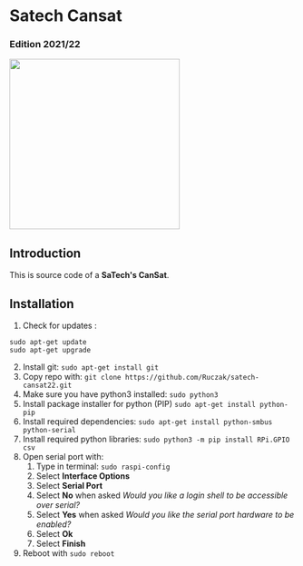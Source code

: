 # Satech Cansat
### Edition 2021/22
<img src="https://drive.google.com/uc?export=view&id=1Y8iNRtcaDI3GDSQ605UacmiUN2jqexMc" style="height: 300px; max-height: 100%; width: auto" /><br>
## Introduction
This is source code of a **SaTech's CanSat**.
## Installation

1. Check for updates :
```
sudo apt-get update
sudo apt-get upgrade
```
2. Install git: ``sudo apt-get install git``
3. Copy repo with: ``git clone https://github.com/Ruczak/satech-cansat22.git``
4. Make sure you have python3 installed: ``sudo python3``
5. Install package installer for python (PIP) ``sudo apt-get install python-pip``
6. Install required dependencies: ``sudo apt-get install python-smbus python-serial``
7. Install required python libraries: ``sudo python3 -m pip install RPi.GPIO csv``
8. Open serial port with:
    1. Type in terminal: ``sudo raspi-config``
    2. Select **Interface Options**
    3. Select **Serial Port**
    4. Select **No** when asked *Would you like a login shell to be accessible over serial?*
    5. Select **Yes** when asked *Would you like the serial port hardware to be enabled?*
    6. Select **Ok**
    7. Select **Finish**
9. Reboot with ``sudo reboot`` 
